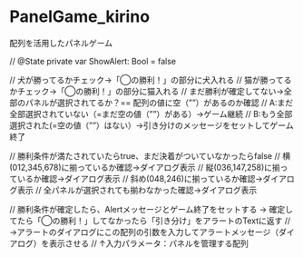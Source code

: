 # PanelGame_kirino
配列を活用したパネルゲーム

// @State private var ShowAlert: Bool = false

// 犬が勝ってるかチェック→「◯の勝利！」の部分に犬入れる
// 猫が勝ってるかチェック→「◯の勝利！」の部分に猫入れる
// まだ勝利が確定してない→全部のパネルが選択されてるか？== 配列の値に空（””）があるのか確認
// A:まだ全部選択されていない（=まだ空の値（””）がある）→ゲーム継続
// B:もう全部選択された(=空の値（””）はない）→引き分けのメッセージをセットしてゲーム終了

// 勝利条件が満たされていたらtrue、まだ決着がついていなかったらfalse
// 横(012,345,678)に揃っているか確認→ダイアログ表示
// 縦(036,147,258)に揃っているか確認→ダイアログ表示
// 斜め(048,246)に揃っているか確認→ダイアログ表示
// 全パネルが選択されても揃わなかった確認→ダイアログ表示

// 勝利条件が確定したら、Alertメッセージとゲーム終了をセットする → 確定してたら「◯の勝利！」してなかったら「引き分け」をアラートのTextに返す
// →アラートのダイアログにこの配列の引数を入力してアラートメッセージ（ダイアログ）を表示させる
// ↑入力パラメータ：パネルを管理する配列
